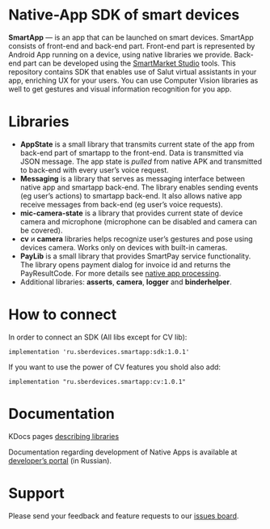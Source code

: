 # Native-App SDK of smart devices

**SmartApp** — is an app that can be launched on smart devices. SmartApp consists of front-end and back-end part. Front-end part is represented by Android App running on a device, using native libraries we provide.
Back-end part can be developed using the [SmartMarket Studio](https://developers.sber.ru/studio/) tools.
This repository contains SDK that enables use of Salut virtual assistants in your app, enriching UX for your users.
You can use Computer Vision libraries as well to get gestures and visual information recognition for you app.

# Libraries
* **AppState** is a small library that transmits current state of the app from back-end part of smartapp to the front-end. Data is transmitted via JSON message. The app state is *pulled* from native APK and transmitted to back-end with every user’s voice request.
* **Messaging** is a library that serves as messaging interface between native app and smartapp back-end. The library enables sending events (eg user’s actions) to smartapp back-end. It also allows native app receive messages from back-end (eg user’s voice requests).
* **mic-camera-state** is a library that provides current state of device camera and microphone (microphone can be disabled and camera can be covered).
* **cv** и **camera** libraries helps recognize user’s gestures and pose using devices camera. Works only on devices with built-in cameras.
* **PayLib** is a small library that provides SmartPay service functionality. The library opens payment dialog for invoice id and returns the PayResultCode. For more details see [native app processing](https://developers.sber.ru/docs/ru/va/tutorials/nativeapp/payments).
* Additional libraries: **asserts**, **camera**, **logger** and **binderhelper**.

# How to connect
In order to connect an SDK (All libs except for CV lib):

    implementation 'ru.sberdevices.smartapp:sdk:1.0.1'
    
If you want to use the power of CV features you shold also add:

    implementation "ru.sberdevices.smartapp:cv:1.0.1"


# Documentation
KDocs pages [describing libraries](https://salute-developers.github.io/native-sdk/)

Documentation regarding development of Native Apps is available at [developer’s portal](https://developers.sber.ru/docs/ru/va/tutorials/nativeapp/libraries) (in Russian).

# Support
Please send your feedback and feature requests to our [issues board](https://github.com/salute-developers/native-sdk).

